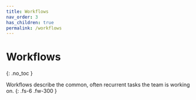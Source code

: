 ```yaml
---
title: Workflows
nav_order: 3
has_children: true
permalink: /workflows
---
```


# Workflows
{: .no_toc }

Workflows describe the common, often recurrent tasks the team is working on.
{: .fs-6 .fw-300 }
